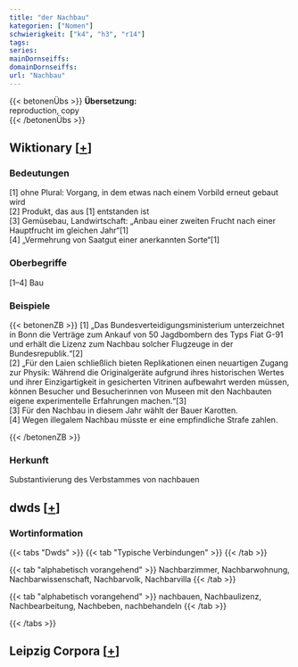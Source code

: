 ```yaml
---
title: "der Nachbau"
kategorien: ["Nomen"]
schwierigkeit: ["k4", "h3", "r14"]
tags:
series:
mainDornseiffs:
domainDornseiffs:
url: "Nachbau"
---
```


{{< betonenÜbs >}}
**Übersetzung:**  
reproduction, copy  
{{< /betonenÜbs >}}

## Wiktionary [[+](https://de.wiktionary.org/wiki/Nachbau)]

### Bedeutungen
[1] ohne Plural: Vorgang, in dem etwas nach einem Vorbild erneut gebaut wird  
[2] Produkt, das aus [1] entstanden ist  
[3] Gemüsebau, Landwirtschaft: „Anbau einer zweiten Frucht nach einer Hauptfrucht im gleichen Jahr“[1]  
[4] „Vermehrung von Saatgut einer anerkannten Sorte“[1]  

### Oberbegriffe
[1–4] Bau  

### Beispiele
{{< betonenZB >}}
[1] „Das Bundesverteidigungsministerium unterzeichnet in Bonn die Verträge zum Ankauf von 50 Jagdbombern des Typs Fiat G-91 und erhält die Lizenz zum Nachbau solcher Flugzeuge in der Bundesrepublik.“[2]  
[2] „Für den Laien schließlich bieten Replikationen einen neuartigen Zugang zur Physik: Während die Originalgeräte aufgrund ihres historischen Wertes und ihrer Einzigartigkeit in gesicherten Vitrinen aufbewahrt werden müssen, können Besucher und Besucherinnen von Museen mit den Nachbauten eigene experimentelle Erfahrungen machen.“[3]  
[3] Für den Nachbau in diesem Jahr wählt der Bauer Karotten.  
[4] Wegen illegalem Nachbau müsste er eine empfindliche Strafe zahlen.  

{{< /betonenZB >}}
### Herkunft
Substantivierung des Verbstammes von nachbauen  



## dwds [[+](https://www.dwds.de/wb/Nachbau)]

### Wortinformation
{{< tabs "Dwds" >}}
{{< tab "Typische Verbindungen" >}}
{{< /tab >}}

{{< tab "alphabetisch vorangehend" >}}
Nachbarzimmer, Nachbarwohnung, Nachbarwissenschaft, Nachbarvolk, Nachbarvilla
{{< /tab >}}

{{< tab "alphabetisch vorangehend" >}}
nachbauen, Nachbaulizenz, Nachbearbeitung, Nachbeben, nachbehandeln
{{< /tab >}}

{{< /tabs >}}

## Leipzig Corpora [[+](https://corpora.uni-leipzig.de/en/res?word=Nachbau&corpusId=deu_newscrawl-public_2018)]

